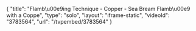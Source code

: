 {
    "title": "Flamb\u00e9ing Technique - Copper - Sea Bream Flamb\u00e9 with a Coppe",
    "type": "solo",
    "layout": "iframe-static",
    "videoId": "3783564",
    "url": "\/tvpembed\/3783564"
}